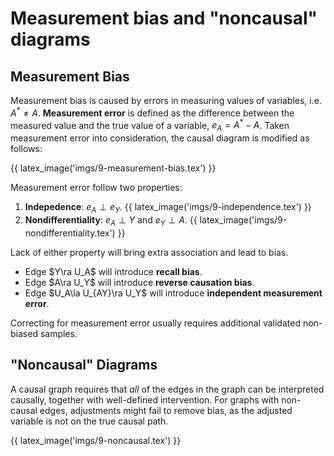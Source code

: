 # Measurement bias and "noncausal" diagrams

## Measurement Bias

Measurement bias is caused by errors in measuring values of variables, i.e. $A^* \not = A$. **Measurement error** is defined as the difference between the measured value and the true value of a variable, $e_A = A^* - A$. Taken measurement error into consideration, the causal diagram is modified as follows:

{{ latex_image('imgs/9-measurement-bias.tex') }}

Measurement error follow two properties:

1. **Indepedence**: $e_A \perp e_Y$.
    {{ latex_image('imgs/9-independence.tex') }}
2. **Nondifferentiality**: $e_A \perp Y$ and $e_Y \perp A$.
    {{ latex_image('imgs/9-nondifferentiality.tex') }}

Lack of either property will bring extra association and lead to bias.

* Edge $Y\ra U_A$ will introduce **recall bias**.
* Edge $A\ra U_Y$ will introduce **reverse causation bias**.
* Edge $U_A\la U_{AY}\ra U_Y$ will introduce **independent measurement error**.

Correcting for measurement error usually requires additional validated non-biased samples.

## "Noncausal" Diagrams

A causal graph requires that *all* of the edges in the graph can be interpreted causally, together with well-defined intervention. For graphs with non-causal edges, adjustments might fail to remove bias, as the adjusted variable is not on the true causal path.

{{ latex_image('imgs/9-noncausal.tex') }}
